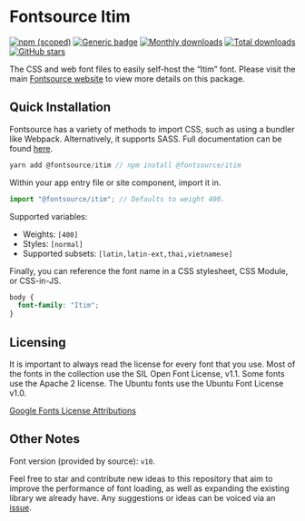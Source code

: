 # Fontsource Itim

[![npm (scoped)](https://img.shields.io/npm/v/@fontsource/itim?color=brightgreen)](https://www.npmjs.com/package/@fontsource/itim) [![Generic badge](https://img.shields.io/badge/fontsource-passing-brightgreen)](https://github.com/fontsource/fontsource) [![Monthly downloads](https://badgen.net/npm/dm/@fontsource/itim)](https://github.com/fontsource/fontsource) [![Total downloads](https://badgen.net/npm/dt/@fontsource/itim)](https://github.com/fontsource/fontsource) [![GitHub stars](https://img.shields.io/github/stars/fontsource/fontsource.svg?style=social&label=Star)](https://github.com/fontsource/fontsource/stargazers)

The CSS and web font files to easily self-host the “Itim” font. Please visit the main [Fontsource website](https://fontsource.org/fonts/itim) to view more details on this package.

## Quick Installation

Fontsource has a variety of methods to import CSS, such as using a bundler like Webpack. Alternatively, it supports SASS. Full documentation can be found [here](https://fontsource.org/docs/introduction).

```javascript
yarn add @fontsource/itim // npm install @fontsource/itim
```

Within your app entry file or site component, import it in.

```javascript
import "@fontsource/itim"; // Defaults to weight 400.
```

Supported variables:

- Weights: `[400]`
- Styles: `[normal]`
- Supported subsets: `[latin,latin-ext,thai,vietnamese]`

Finally, you can reference the font name in a CSS stylesheet, CSS Module, or CSS-in-JS.

```css
body {
  font-family: "Itim";
}
```

## Licensing

It is important to always read the license for every font that you use.
Most of the fonts in the collection use the SIL Open Font License, v1.1. Some fonts use the Apache 2 license. The Ubuntu fonts use the Ubuntu Font License v1.0.

[Google Fonts License Attributions](https://fonts.google.com/attribution)

## Other Notes

Font version (provided by source): `v10`.

Feel free to star and contribute new ideas to this repository that aim to improve the performance of font loading, as well as expanding the existing library we already have. Any suggestions or ideas can be voiced via an [issue](https://github.com/fontsource/fontsource/issues).
